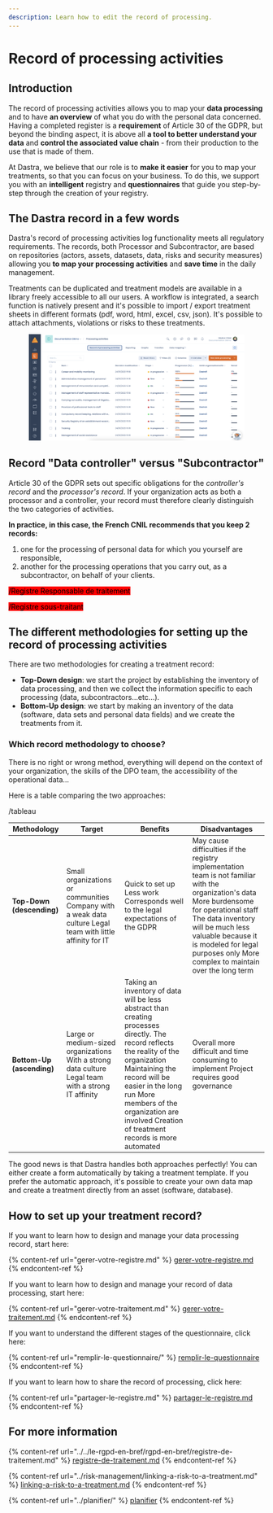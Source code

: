 ```yaml
---
description: Learn how to edit the record of processing.
---
```


# Record of processing activities

## Introduction

The record of processing activities allows you to map your **data processing** and to have **an overview** of what you do with the personal data concerned. Having a completed register is a **requirement** of Article 30 of the GDPR, but beyond the binding aspect, it is above all **a tool to better understand your data** and **control the associated value chain** - from their production to the use that is made of them.

At Dastra, we believe that our role is to **make it easier** for you to map your treatments, so that you can focus on your business. To do this, we support you with an **intelligent** registry and **questionnaires** that guide you step-by-step through the creation of your registry.

## The Dastra record in a few words

Dastra's record of processing activities log functionality meets all regulatory requirements. The records, both Processor and Subcontractor, are based on repositories (actors, assets, datasets, data, risks and security measures) allowing you **to map your processing activities** and **save time** in the daily management.

Treatments can be duplicated and treatment models are available in a library freely accessible to all our users. A workflow is integrated, a search function is natively present and it's possible to import / export treatment sheets in different formats (pdf, word, html, excel, csv, json). It's possible to attach attachments, violations or risks to these treatments.

<figure><img src="../../.gitbook/assets/Capture d’écran 2023-01-24 à 15.21.12.png" alt=""><figcaption></figcaption></figure>

## Record "Data controller" versus "Subcontractor"

Article 30 of the GDPR sets out specific obligations for the _controller's record_ and the _processor's record_. If your organization acts as both a processor and a controller, your record must therefore clearly distinguish the two categories of activities.

**In practice, in this case, the French CNIL recommends that you keep 2 records:**

1. one for the processing of personal data for which you yourself are responsible,
2. another for the processing operations that you carry out, as a subcontractor, on behalf of your clients.

<mark style="background-color:red;">/Registre Responsable de traitement</mark>

<mark style="background-color:red;">/Registre sous-traitant</mark>

## The different methodologies for setting up the record of processing activities

There are two methodologies for creating a treatment record:

* **Top-Down design**: we start the project by establishing the inventory of data processing, and then we collect the information specific to each processing (data, subcontractors...etc...).
* **Bottom-Up design**: we start by making an inventory of the data (software, data sets and personal data fields) and we create the treatments from it.

### Which record methodology to choose?

There is no right or wrong method, everything will depend on the context of your organization, the skills of the DPO team, the accessibility of the operational data...

Here is a table comparing the two approaches:

/tableau

| Methodology               | Target                                                                                                     | Benefits                                                                                                                                                                                                                                                                                    | Disadvantages                                                                                                                                                                                                                                                                         |
| ------------------------- | ---------------------------------------------------------------------------------------------------------- | ------------------------------------------------------------------------------------------------------------------------------------------------------------------------------------------------------------------------------------------------------------------------------------------- | ------------------------------------------------------------------------------------------------------------------------------------------------------------------------------------------------------------------------------------------------------------------------------------- |
| **Top-Down (descending)** | Small organizations or communities Company with a weak data culture Legal team with little affinity for IT | Quick to set up Less work Corresponds well to the legal expectations of the GDPR                                                                                                                                                                                                            | May cause difficulties if the registry implementation team is not familiar with the organization's data More burdensome for operational staff The data inventory will be much less valuable because it is modeled for legal purposes only More complex to maintain over the long term |
| **Bottom-Up (ascending)** | Large or medium-sized organizations With a strong data culture Legal team with a strong IT affinity        | Taking an inventory of data will be less abstract than creating processes directly. The record reflects the reality of the organization Maintaining the record will be easier in the long run More members of the organization are involved Creation of treatment records is more automated | Overall more difficult and time consuming to implement Project requires good governance                                                                                                                                                                                               |

The good news is that Dastra handles both approaches perfectly! You can either create a form automatically by taking a treatment template. If you prefer the automatic approach, it's possible to create your own data map and create a treatment directly from an asset (software, database).

## How to set up your treatment record?

If you want to learn how to design and manage your data processing record, start here:

{% content-ref url="gerer-votre-registre.md" %}
[gerer-votre-registre.md](gerer-votre-registre.md)
{% endcontent-ref %}

If you want to learn how to design and manage your record of data processing, start here:

{% content-ref url="gerer-votre-traitement.md" %}
[gerer-votre-traitement.md](gerer-votre-traitement.md)
{% endcontent-ref %}

If you want to understand the different stages of the questionnaire, click here:

{% content-ref url="remplir-le-questionnaire/" %}
[remplir-le-questionnaire](remplir-le-questionnaire/)
{% endcontent-ref %}

If you want to learn how to share the record of processing, click here:

{% content-ref url="partager-le-registre.md" %}
[partager-le-registre.md](partager-le-registre.md)
{% endcontent-ref %}

## For more information

{% content-ref url="../../le-rgpd-en-bref/rgpd-en-bref/registre-de-traitement.md" %}
[registre-de-traitement.md](../../le-rgpd-en-bref/rgpd-en-bref/registre-de-traitement.md)
{% endcontent-ref %}

{% content-ref url="../risk-management/linking-a-risk-to-a-treatment.md" %}
[linking-a-risk-to-a-treatment.md](../risk-management/linking-a-risk-to-a-treatment.md)
{% endcontent-ref %}

{% content-ref url="../planifier/" %}
[planifier](../planifier/)
{% endcontent-ref %}
